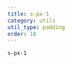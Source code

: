 ```yaml
---
title: s-px-1
category: utils
util_type: padding
order: 18
---
```

<div class="s-px-1">
  <code>s-px-1</code>
</div>